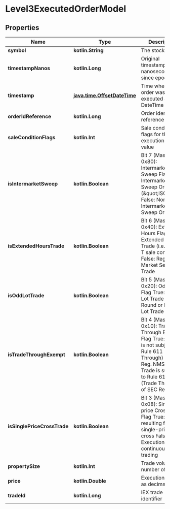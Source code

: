 
# Level3ExecutedOrderModel

## Properties
| Name | Type | Description | Notes |
| ------------ | ------------- | ------------- | ------------- |
| **symbol** | **kotlin.String** | The stock symbol |  [optional] |
| **timestampNanos** | **kotlin.Long** | Original timestamp in nanoseconds since epoch |  [optional] |
| **timestamp** | [**java.time.OffsetDateTime**](java.time.OffsetDateTime.md) | Time when the order was executed as DateTime |  [optional] |
| **orderIdReference** | **kotlin.Long** | Order identifier reference |  [optional] |
| **saleConditionFlags** | **kotlin.Int** | Sale condition flags for the execution as byte value |  [optional] |
| **isIntermarketSweep** | **kotlin.Boolean** | Bit 7 (Mask 0x80): Intermarket Sweep Flag  True: Intermarket Sweep Order (\&quot;ISO\&quot;)  False: Non-Intermarket Sweep Order |  [optional] |
| **isExtendedHoursTrade** | **kotlin.Boolean** | Bit 6 (Mask 0x40): Extended Hours Flag  True: Extended Hours Trade (i.e., Form T sale condition)  False: Regular Market Session Trade |  [optional] |
| **isOddLotTrade** | **kotlin.Boolean** | Bit 5 (Mask 0x20): Odd Lot Flag  True: Odd Lot Trade  False: Round or Mixed Lot Trade |  [optional] |
| **isTradeThroughExempt** | **kotlin.Boolean** | Bit 4 (Mask 0x10): Trade Through Exempt Flag  True: Trade is not subject to Rule 611 (Trade Through) of SEC Reg. NMS  False: Trade is subject to Rule 611 (Trade Through) of SEC Reg. NMS |  [optional] |
| **isSinglePriceCrossTrade** | **kotlin.Boolean** | Bit 3 (Mask 0x08): Single-price Cross Trade Flag  True: Trade resulting from a single-price cross  False: Execution during continuous trading |  [optional] |
| **propertySize** | **kotlin.Int** | Trade volume in number of shares |  [optional] |
| **price** | **kotlin.Double** | Execution price as decimal |  [optional] |
| **tradeId** | **kotlin.Long** | IEX trade identifier |  [optional] |




